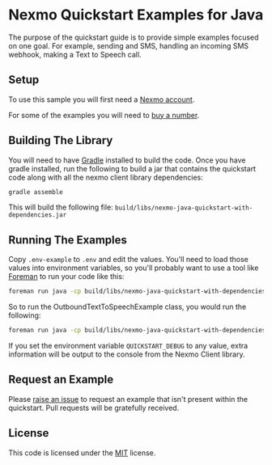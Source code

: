 # Nexmo Quickstart Examples for Java

The purpose of the quickstart guide is to provide simple examples focused on
one goal. For example, sending and SMS, handling an incoming SMS webhook,
making a Text to Speech call.

## Setup

To use this sample you will first need a [Nexmo account][sign-up].

For some of the examples you will need to [buy a number][buy-number].

## Building The Library

You will need to have [Gradle](gradle) installed to build the code. Once
you have gradle installed, run the following to build a jar that contains
the quickstart code along with all the nexmo client library dependencies:

```sh
gradle assemble
```

This will build the following file: `build/libs/nexmo-java-quickstart-with-dependencies.jar`

## Running The Examples

Copy `.env-example` to `.env` and edit the values. You'll need to load those
values into environment variables, so you'll probably want to use a tool like
[Foreman](foreman) to run your code like this:

```sh
foreman run java -cp build/libs/nexmo-java-quickstart-with-dependencies.jar CLASS
```

So to run the OutboundTextToSpeechExample class, you would run the following:

```sh
foreman run java -cp build/libs/nexmo-java-quickstart-with-dependencies.jar com.nexmo.quickstart.voice.OutboundTextToSpeech
```

If you set the environment variable `QUICKSTART_DEBUG` to any value, extra information
will be output to the console from the Nexmo Client library.

## Request an Example

Please [raise an issue](https://github.com/nexmo-community/nexmo-java-quickstart/issues) to request an example that isn't present within the quickstart. Pull requests will be gratefully received.

## License

This code is licensed under the [MIT](LICENSE.txt) license.

[gradle]: https://gradle.org/
[foreman]: https://github.com/ddollar/foreman
[sign-up]: https://dashboard.nexmo.com/sign-up
[buy-number]: https://dashboard.nexmo.com/buy-numbers
